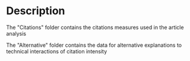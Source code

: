 # Description

The "Citations" folder contains the citations measures used in the article analysis 

The "Alternative" folder contains the data for alternative explanations to technical interactions of citation intensity
